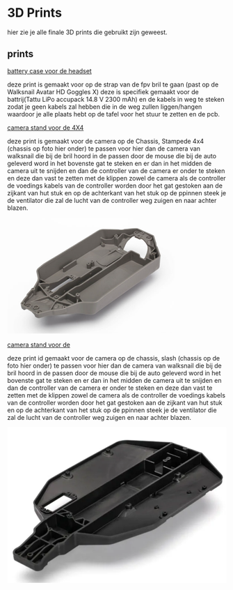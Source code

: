 # 3D Prints

hier zie je alle finale 3D prints die gebruikt zijn geweest.

## prints
[battery case voor de headset](battery%20case%20headset%20v5.stl)

deze print is gemaakt voor op de strap van de fpv bril te gaan (past op de Walksnail Avatar HD Goggles X) deze is specifiek gemaakt voor de battrij(Tattu LiPo accupack 14.8 V 2300 mAh) en de kabels in weg te steken zodat je geen kabels zal hebben die in de weg zullen liggen/hangen waardoor je alle plaats hebt op de tafel voor het stuur te zetten en de pcb.

[camera stand voor de 4X4](CE3S1_camera%20stand%20v3.stl)

deze print is gemaakt voor de camera op de 
Chassis, Stampede 4x4 (chassis op foto hier onder) te passen voor hier dan de camera van walksnail die bij de bril hoord in de passen door de mouse die bij de auto geleverd word in het bovenste gat te steken en er dan in het midden de camera uit te snijden en dan de controller van de camera er onder te steken en deze dan vast te zetten met de klippen zowel de camera als de controller de voedings kabels van de controller worden door het gat gestoken aan de zijkant van hut stuk en op de achterkant van het stuk op de ppinnen steek je de ventilator die zal de lucht van de controller weg zuigen en naar achter blazen.

<img src="images/Chassis_Stampede_4x4.png" alt="stampede chassis" width="384"/>

[camera stand voor de ](camera%20v20%20met%20klik%20stukken.stl)

deze print id gemaakt voor de camera op de chassis, slash (chassis op de foto hier onder) te passen voor hier dan de camera van walksnail die bij de bril hoord in de passen door de mouse die bij de auto geleverd word in het bovenste gat te steken en er dan in het midden de camera uit te snijden en dan de controller van de camera er onder te steken en deze dan vast te zetten met de klippen zowel de camera als de controller de voedings kabels van de controller worden door het gat gestoken aan de zijkant van hut stuk en op de achterkant van het stuk op de ppinnen steek je de ventilator die zal de lucht van de controller weg zuigen en naar achter blazen.

<img src="images/chassis_slash.png" alt="slash chassis">